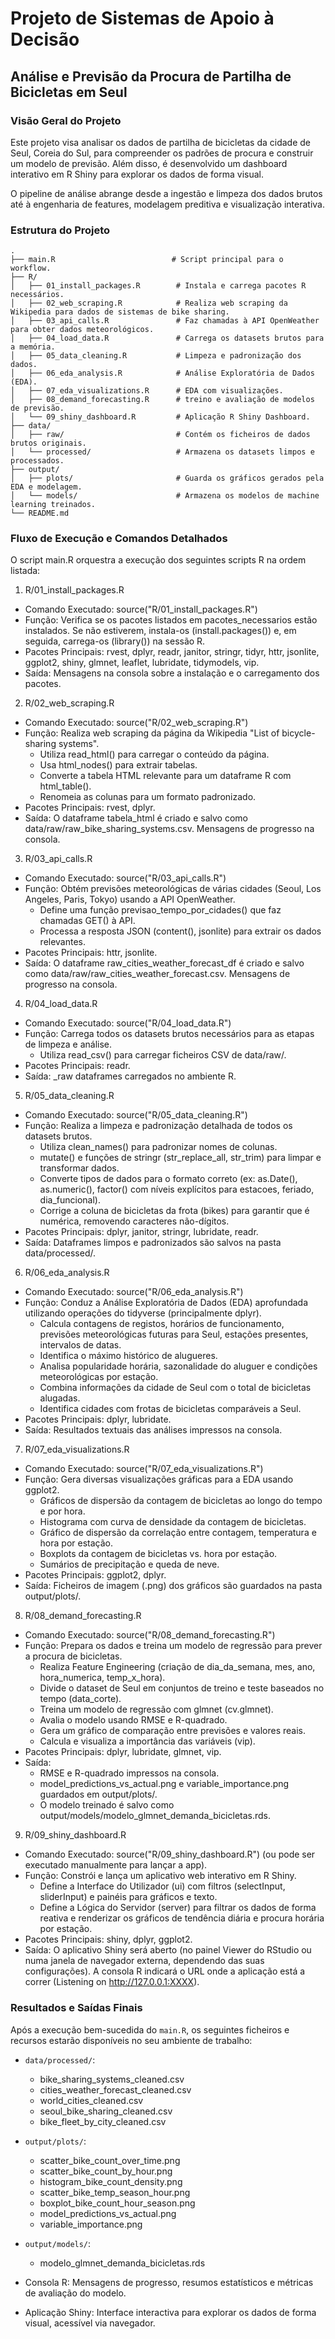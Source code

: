 # Projeto de Sistemas de Apoio à Decisão

## Análise e Previsão da Procura de Partilha de Bicicletas em Seul

### Visão Geral do Projeto

Este projeto visa analisar os dados de partilha de bicicletas da cidade de Seul, Coreia do Sul, para compreender os padrões de procura e construir um modelo de previsão. Além disso, é desenvolvido um dashboard interativo em R Shiny para explorar os dados de forma visual.

O pipeline de análise abrange desde a ingestão e limpeza dos dados brutos até à engenharia de features, modelagem preditiva e visualização interativa.

### Estrutura do Projeto
```
.
├── main.R                          # Script principal para o workflow.
├── R/
│   ├── 01_install_packages.R        # Instala e carrega pacotes R necessários.
│   ├── 02_web_scraping.R            # Realiza web scraping da Wikipedia para dados de sistemas de bike sharing.
│   ├── 03_api_calls.R               # Faz chamadas à API OpenWeather para obter dados meteorológicos.
│   ├── 04_load_data.R               # Carrega os datasets brutos para a memória.
│   ├── 05_data_cleaning.R           # Limpeza e padronização dos dados.
│   ├── 06_eda_analysis.R            # Análise Exploratória de Dados (EDA).
│   ├── 07_eda_visualizations.R      # EDA com visualizações.
│   ├── 08_demand_forecasting.R      # treino e avaliação de modelos de previsão.
│   └── 09_shiny_dashboard.R         # Aplicação R Shiny Dashboard.
├── data/
│   ├── raw/                         # Contém os ficheiros de dados brutos originais.
│   └── processed/                   # Armazena os datasets limpos e processados.
├── output/
│   ├── plots/                       # Guarda os gráficos gerados pela EDA e modelagem.
│   └── models/                      # Armazena os modelos de machine learning treinados.
└── README.md
```
### Fluxo de Execução e Comandos Detalhados

O script main.R orquestra a execução dos seguintes scripts R na ordem listada:

1. R/01_install_packages.R

* Comando Executado: source("R/01_install_packages.R")
* Função: Verifica se os pacotes listados em pacotes_necessarios estão instalados. Se não estiverem, instala-os (install.packages()) e, em seguida, carrega-os (library()) na sessão R.
* Pacotes Principais: rvest, dplyr, readr, janitor, stringr, tidyr, httr, jsonlite, ggplot2, shiny, glmnet, leaflet, lubridate, tidymodels, vip.
* Saída: Mensagens na consola sobre a instalação e o carregamento dos pacotes.

2. R/02_web_scraping.R

* Comando Executado: source("R/02_web_scraping.R")
* Função: Realiza web scraping da página da Wikipedia "List of bicycle-sharing systems".
    * Utiliza read_html() para carregar o conteúdo da página.
    * Usa html_nodes() para extrair tabelas.
    * Converte a tabela HTML relevante para um dataframe R com html_table().
    * Renomeia as colunas para um formato padronizado.
* Pacotes Principais: rvest, dplyr.
* Saída: O dataframe tabela_html é criado e salvo como data/raw/raw_bike_sharing_systems.csv. Mensagens de progresso na consola.

3. R/03_api_calls.R

* Comando Executado: source("R/03_api_calls.R")
* Função: Obtém previsões meteorológicas de várias cidades (Seoul, Los Angeles, Paris, Tokyo) usando a API OpenWeather.
    * Define uma função previsao_tempo_por_cidades() que faz chamadas GET() à API.
    * Processa a resposta JSON (content(), jsonlite) para extrair os dados relevantes.
* Pacotes Principais: httr, jsonlite.
* Saída: O dataframe raw_cities_weather_forecast_df é criado e salvo como data/raw/raw_cities_weather_forecast.csv. Mensagens de progresso na consola.

4. R/04_load_data.R

* Comando Executado: source("R/04_load_data.R")
* Função: Carrega todos os datasets brutos necessários para as etapas de limpeza e análise.
    * Utiliza read_csv() para carregar ficheiros CSV de data/raw/.
* Pacotes Principais: readr.
* Saída: _raw dataframes carregados no ambiente R.

5. R/05_data_cleaning.R

* Comando Executado: source("R/05_data_cleaning.R")
* Função: Realiza a limpeza e padronização detalhada de todos os datasets brutos.
    * Utiliza clean_names() para padronizar nomes de colunas.
    * mutate() e funções de stringr (str_replace_all, str_trim) para limpar e transformar dados.
    * Converte tipos de dados para o formato correto (ex: as.Date(), as.numeric(), factor() com níveis explícitos para estacoes, feriado, dia_funcional).
    * Corrige a coluna de bicicletas da frota (bikes) para garantir que é numérica, removendo caracteres não-dígitos.
* Pacotes Principais: dplyr, janitor, stringr, lubridate, readr.
* Saída: Dataframes limpos e padronizados são salvos na pasta data/processed/.

6. R/06_eda_analysis.R

* Comando Executado: source("R/06_eda_analysis.R")
* Função: Conduz a Análise Exploratória de Dados (EDA) aprofundada utilizando operações do tidyverse (principalmente dplyr).
    * Calcula contagens de registos, horários de funcionamento, previsões meteorológicas futuras para Seul, estações presentes, intervalos de datas.
    * Identifica o máximo histórico de alugueres.
    * Analisa popularidade horária, sazonalidade do aluguer e condições meteorológicas por estação.
    * Combina informações da cidade de Seul com o total de bicicletas alugadas.
    * Identifica cidades com frotas de bicicletas comparáveis a Seul.
* Pacotes Principais: dplyr, lubridate.
* Saída: Resultados textuais das análises impressos na consola.

7. R/07_eda_visualizations.R

* Comando Executado: source("R/07_eda_visualizations.R")
* Função: Gera diversas visualizações gráficas para a EDA usando ggplot2.
    * Gráficos de dispersão da contagem de bicicletas ao longo do tempo e por hora.
    * Histograma com curva de densidade da contagem de bicicletas.
    * Gráfico de dispersão da correlação entre contagem, temperatura e hora por estação.
    * Boxplots da contagem de bicicletas vs. hora por estação.
    * Sumários de precipitação e queda de neve.
* Pacotes Principais: ggplot2, dplyr.
* Saída: Ficheiros de imagem (.png) dos gráficos são guardados na pasta output/plots/.

8. R/08_demand_forecasting.R

* Comando Executado: source("R/08_demand_forecasting.R")
* Função: Prepara os dados e treina um modelo de regressão para prever a procura de bicicletas.
    * Realiza Feature Engineering (criação de dia_da_semana, mes, ano, hora_numerica, temp_x_hora).
    * Divide o dataset de Seul em conjuntos de treino e teste baseados no tempo (data_corte).
    * Treina um modelo de regressão com glmnet (cv.glmnet).
    * Avalia o modelo usando RMSE e R-quadrado.
    * Gera um gráfico de comparação entre previsões e valores reais.
    * Calcula e visualiza a importância das variáveis (vip).
* Pacotes Principais: dplyr, lubridate, glmnet, vip.
* Saída:
    * RMSE e R-quadrado impressos na consola.
    * model_predictions_vs_actual.png e variable_importance.png guardados em output/plots/.
    * O modelo treinado é salvo como output/models/modelo_glmnet_demanda_bicicletas.rds.

9. R/09_shiny_dashboard.R

* Comando Executado: source("R/09_shiny_dashboard.R") (ou pode ser executado manualmente para lançar a app).
* Função: Constrói e lança um aplicativo web interativo em R Shiny.
    * Define a Interface do Utilizador (ui) com filtros (selectInput, sliderInput) e painéis para gráficos e texto.
    * Define a Lógica do Servidor (server) para filtrar os dados de forma reativa e renderizar os gráficos de tendência diária e procura horária por estação.
* Pacotes Principais: shiny, dplyr, ggplot2.
* Saída: O aplicativo Shiny será aberto (no painel Viewer do RStudio ou numa janela de navegador externa, dependendo das suas configurações). A consola R indicará o URL onde a aplicação está a correr (Listening on http://127.0.0.1:XXXX).

### Resultados e Saídas Finais

Após a execução bem-sucedida do `main.R`, os seguintes ficheiros e recursos estarão disponíveis no seu ambiente de trabalho:

* `data/processed/`:
    * bike_sharing_systems_cleaned.csv
    * cities_weather_forecast_cleaned.csv
    * world_cities_cleaned.csv
    * seoul_bike_sharing_cleaned.csv
    * bike_fleet_by_city_cleaned.csv

* `output/plots/`:
    * scatter_bike_count_over_time.png
    * scatter_bike_count_by_hour.png
    * histogram_bike_count_density.png
    * scatter_bike_temp_season_hour.png
    * boxplot_bike_count_hour_season.png
    * model_predictions_vs_actual.png
    * variable_importance.png

* `output/models/`:
    * modelo_glmnet_demanda_bicicletas.rds

* Consola R: Mensagens de progresso, resumos estatísticos e métricas de avaliação do modelo.

* Aplicação Shiny: Interface interactiva para explorar os dados de forma visual, acessível via navegador.
